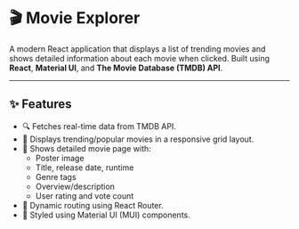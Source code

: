 # 🎬 Movie Explorer

A modern React application that displays a list of trending movies and shows detailed information about each movie when clicked. Built using **React**, **Material UI**, and **The Movie Database (TMDB) API**.

---

## ✨ Features

- 🔍 Fetches real-time data from TMDB API.
- 🎥 Displays trending/popular movies in a responsive grid layout.
- 📄 Shows detailed movie page with:
  - Poster image
  - Title, release date, runtime
  - Genre tags
  - Overview/description
  - User rating and vote count
- 🔗 Dynamic routing using React Router.
- 💅 Styled using Material UI (MUI) components.




